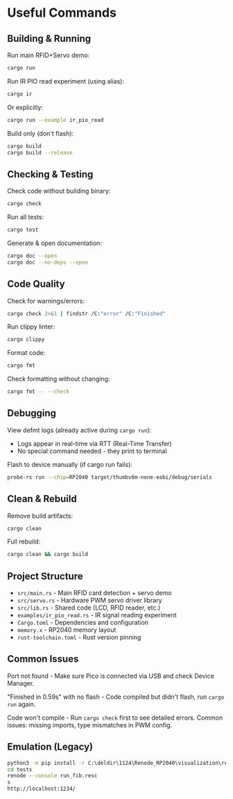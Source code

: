 # Useful Commands

## Building & Running

Run main RFID+Servo demo:
```bash
cargo run
```

Run IR PIO read experiment (using alias):
```bash
cargo ir
```

Or explicitly:
```bash
cargo run --example ir_pio_read
```

Build only (don't flash):
```bash
cargo build
cargo build --release
```

## Checking & Testing

Check code without building binary:
```bash
cargo check
```

Run all tests:
```bash
cargo test
```

Generate & open documentation:
```bash
cargo doc --open
cargo doc --no-deps --open
```

## Code Quality

Check for warnings/errors:
```bash
cargo check 2>&1 | findstr /C:"error" /C:"Finished"
```

Run clippy linter:
```bash
cargo clippy
```

Format code:
```bash
cargo fmt
```

Check formatting without changing:
```bash
cargo fmt -- --check
```

## Debugging

View defmt logs (already active during `cargo run`):
- Logs appear in real-time via RTT (Real-Time Transfer)
- No special command needed - they print to terminal

Flash to device manually (if cargo run fails):
```bash
probe-rs run --chip=RP2040 target/thumbv6m-none-eabi/debug/serials
```

## Clean & Rebuild

Remove build artifacts:
```bash
cargo clean
```

Full rebuild:
```bash
cargo clean && cargo build
```

## Project Structure

- `src/main.rs` - Main RFID card detection + servo demo
- `src/servo.rs` - Hardware PWM servo driver library
- `src/lib.rs` - Shared code (LCD, RFID reader, etc.)
- `examples/ir_pio_read.rs` - IR signal reading experiment
- `Cargo.toml` - Dependencies and configuration
- `memory.x` - RP2040 memory layout
- `rust-toolchain.toml` - Rust version pinning

## Common Issues

Port not found - Make sure Pico is connected via USB and check Device Manager.

"Finished in 0.59s" with no flash - Code compiled but didn't flash, run `cargo run` again.

Code won't compile - Run `cargo check` first to see detailed errors. Common issues: missing imports, type mismatches in PWM config.

## Emulation (Legacy)

```cmd
python3 -m pip install -r C:\deldir\1124\Renode_RP2040\visualization\requirements.txt
cd tests
renode --console run_fib.resc
s
http://localhost:1234/
```
